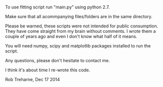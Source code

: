 To use fitting script run "main.py" using python 2.7.

Make sure that all acommpanying files/folders are in the same directory.

Please be warned, these scripts were not intended for public consumption.
They have come straight from my brain without comments.
I wrote them a couple of years ago and even I don't know what half of it means.

You will need numpy, scipy and matplotlib packages installed to run the script.

Any questions, please don't hesitate to contact me.

I think it's about time I re-wrote this code.

Rob Treharne, Dec 17 2014

